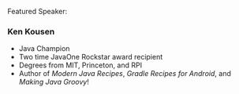Featured Speaker: 

### Ken Kousen
* Java Champion
* Two time JavaOne Rockstar award recipient
* Degrees from MIT, Princeton, and RPI
* Author of <i>Modern Java Recipes</i>, <i>Gradle Recipes for Android</i>, and <i>Making Java Groovy</i>! 
